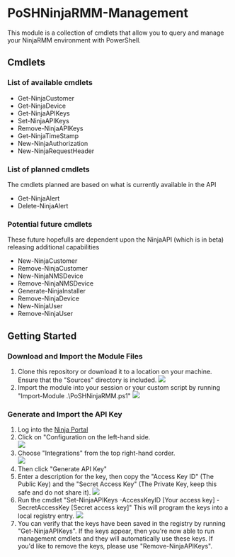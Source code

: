 # PoSHNinjaRMM-Management
This module is a collection of cmdlets that allow you to query and manage your NinjaRMM environment with PowerShell.

## Cmdlets
### List of available cmdlets
* Get-NinjaCustomer
* Get-NinjaDevice
* Get-NinjaAPIKeys
* Set-NinjaAPIKeys
* Remove-NinjaAPIKeys
* Get-NinjaTimeStamp
* New-NinjaAuthorization
* New-NinjaRequestHeader

### List of planned cmdlets
The cmdlets planned are based on what is currently available in the API
* Get-NinjaAlert
* Delete-NinjaAlert

### Potential future cmdlets
These future hopefulls are dependent upon the NinjaAPI (which is in beta) releasing additional capabilities
* New-NinjaCustomer
* Remove-NinjaCustomer
* New-NinjaNMSDevice
* Remove-NinjaNMSDevice
* Generate-NinjaInstaller
* Remove-NinjaDevice
* New-NinjaUser
* Remove-NinjaUser

## Getting Started
### Download and Import the Module Files
1. Clone this repository or download it to a location on your machine. Ensure that the "Sources" directory is included.
![](https://i.imgur.com/P9gcvmi.png)
1. Import the module into your session or your custom script by running "Import-Module .\PoSHNinjaRMM.ps1"
![](https://i.imgur.com/mx48YJx.png)

### Generate and Import the API Key
1. Log into the [Ninja Portal](https://login.ninjarmm.com)
1. Click on "Configuration on the left-hand side.                                                                        
![](https://i.imgur.com/MDs4LuV.png)
1. Choose "Integrations" from the top right-hand corder.                                                               
![](https://i.imgur.com/XDhouJm.png)
1. Then click "Generate API Key"
1. Enter a description for the key, then copy the "Access Key ID" (The Public Key) and the "Secret Access Key" (The Private Key, keep this safe and do not share it).
![](https://i.imgur.com/9itYe9D.png)
1. Run the cmdlet "Set-NinjaAPIKeys -AccessKeyID [Your access key] -SecretAccessKey [Secret access key]" This will program the keys into a local registry entry.
![](https://i.imgur.com/O1aO0hh.png)
1. You can verify that the keys have been saved in the registry by running "Get-NinjaAPIKeys". If the keys appear, then you're now able to run management cmdlets and they will automatically use these keys. If you'd like to remove the keys, please use "Remove-NinjaAPIKeys".
